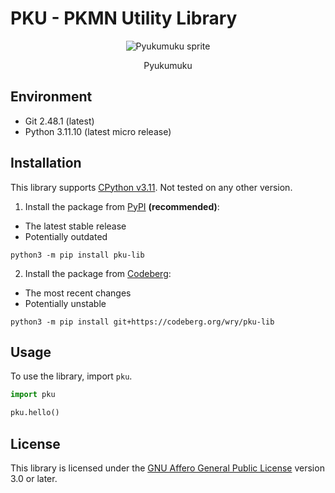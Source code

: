 # PKU - PKMN Utility Library

<p align="center">
    <img src="https://codeberg.org/wry/pku-lib/raw/branch/main/assets/icon.png" alt="Pyukumuku sprite">
</p>

<p align="center">Pyukumuku</p>

## Environment

- Git 2.48.1 (latest)
- Python 3.11.10 (latest micro release)

## Installation

This library supports [CPython v3.11][python]. Not tested on any other version.

1. Install the package from [PyPI][pypi] **(recommended)**:

- The latest stable release
- Potentially outdated

```shell
python3 -m pip install pku-lib
```

2. Install the package from [Codeberg][repo]:

- The most recent changes
- Potentially unstable

```shell
python3 -m pip install git+https://codeberg.org/wry/pku-lib
```

## Usage

To use the library, import `pku`.

```python
import pku

pku.hello()
```

## License

This library is licensed under the [GNU Affero General Public License][license]
version 3.0 or later.

<!-- Hyperlinks! -->

[python]: https://python.org/downloads/ "Download Python"
[pypi]: https://pypi.org/project/pku-lib/ "Python Package Index"
[repo]: https://codeberg.org/wry/pku-lib/ "Codeberg repository"
[license]: https://www.gnu.org/licenses/agpl-3.0.en.html "GNU Affero General Public License"
